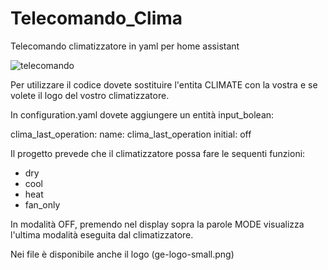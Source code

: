 # Telecomando_Clima
Telecomando climatizzatore in yaml per home assistant


![telecomando](https://github.com/user-attachments/assets/33560f0b-fe44-4dd1-a32b-684f157239a5)




Per utilizzare il codice dovete sostituire l'entita CLIMATE con la vostra e se volete il logo del vostro climatizzatore.

In configuration.yaml dovete aggiungere un entità input_bolean:

clima_last_operation:
  name: clima_last_operation
  initial: off  



Il progetto prevede che il climatizzatore possa fare le sequenti funzioni:
- dry
- cool
- heat
- fan_only

In modalità OFF, premendo nel display sopra la parole MODE visualizza l'ultima modalità eseguita dal climatizzatore.

Nei file è disponibile anche il logo (ge-logo-small.png)
